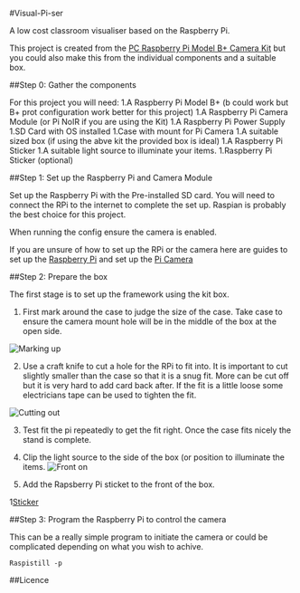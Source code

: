 #Visual-Pi-ser

A low cost classroom visualiser based on the Raspberry Pi.

This project is created from the [PC Raspberry Pi Model B+ Camera Kit](http://ucreatekit.co.uk/camera-kit.html) but you could also make this from the individual components and a suitable box.

##Step 0: Gather the components

For this project you will need:
1.A Raspberry Pi Model B+ (b could work but B+ prot configuration work better for this project)
1.A Raspberry Pi Camera Module (or Pi NoIR if you are using the Kit)
1.A Raspberry Pi Power Supply
1.SD Card with OS installed
1.Case with mount for Pi Camera
1.A suitable sized box (if using the abve kit the provided box is ideal)
1.A Raspberry Pi Sticker
1.A suitable light source to illuminate your items.
1.Raspberry Pi Sticker (optional)

##Step 1: Set up the Raspberry Pi and Camera Module

Set up the Raspberry Pi with the Pre-installed SD card. You will need to connect the RPi to the internet to complete the set up. Raspian is probably the best choice for this project.

When running the config ensure the camera is enabled. 

If you are unsure of how to set up the RPi or the camera here are guides to set up the [Raspberry Pi](http://raspberrypi.org/.....) and set up the [Pi Camera](Http://raspberrypi.org/....)

##Step 2: Prepare the box

The first stage is to set up the framework using the kit box.

1. First mark around the case to judge the size of the case. Take case to ensure the camera mount hole will be in the middle of the box at the open side.

![Marking up](../images/mark.jpg)

2. Use a craft knife to cut a hole for the RPi to fit into. It is important to cut slightly smaller than the case so that it is a snug fit. More can be cut off but it is very hard to add card back after. If the fit is a little loose some electricians tape can be used to tighten the fit.

![Cutting out](..images/cut.jpg)

3. Test fit the pi repeatedly to get the fit right. Once the case fits nicely the stand is complete.

4. Clip the light source to the side of the box (or position to illuminate the items.
![Front on](../images/fronton)

5. Add the Rapsberry Pi sticket to the front of the box.

1[Sticker](../images/back.jpg)


##Step 3: Program the Raspberry Pi to control the camera

This can be a really simple program to initiate the camera or could be complicated depending on what you wish to achive.

`Raspistill -p`

##Licence
